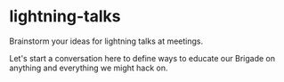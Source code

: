 # lightning-talks
Brainstorm your ideas for lightning talks at meetings.

Let's start a conversation here to define ways to educate our Brigade on anything and everything we might hack on.
